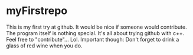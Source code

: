 
# myFirstrepo


This is my first try at github. It would be nice if someone would contribute.
The program itself is nothing special. It's all about trying github with c++.
Feel free to "contribute"... Lol.
Important though: Don't forget to drink a glass of red wine when you do.
